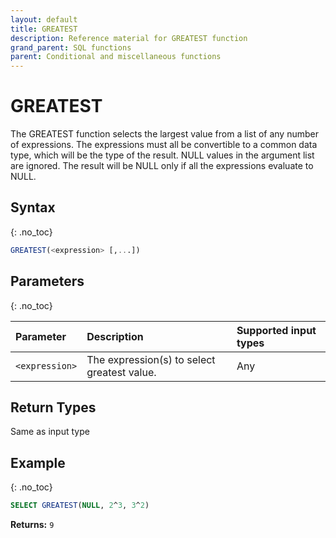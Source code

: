 ```yaml
---
layout: default
title: GREATEST
description: Reference material for GREATEST function
grand_parent: SQL functions
parent: Conditional and miscellaneous functions
---
```


# GREATEST

The GREATEST function selects the largest value from a list of any number of expressions.
The expressions must all be convertible to a common data type, which will be the type of the result.
NULL values in the argument list are ignored. The result will be NULL only if all the expressions evaluate to NULL.

## Syntax
{: .no_toc}

```sql
GREATEST(<expression> [,...])
```

## Parameters
{: .no_toc}

| Parameter | Description                                 |Supported input types | 
| :--------- |:--------------------------------------------|:------------|
| `<expression>` | The expression(s) to select greatest value. | Any |

## Return Types
Same as input type

## Example
{: .no_toc}


```sql
SELECT GREATEST(NULL, 2^3, 3^2)
```

**Returns:** `9`
